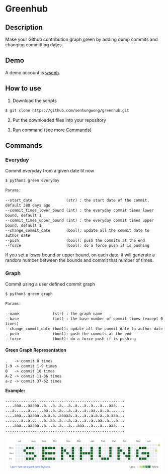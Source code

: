 # Greenhub

## Description

Make your Github contribution graph green by adding dump commits and changing committing dates.

## Demo

A demo account is [wsenh](https://github.com/wsenh?tab=overview&from=2017-12-01&to=2017-12-31).

## How to use

1. Download the scripts

```bash
$ git clone https://github.com/senhungwong/greenhub.git
```

2. Put the downloaded files into your repository

3. Run command (see more [Commands](#commands))

## Commands

### Everyday

Commit everyday from a given date til now

```bash
$ python3 green everyday
```

```
Params:

--start_date               (str) : the start date of the commit, default 380 days ago
--commit_times_lower_bound (int) : the everyday commit times lower bound, default 1
--commit_times_upper_bound (int) : the everyday commit times upper bound, default 1
--change_commit_date       (bool): update all the commit date to author date
--push                     (bool): push the commits at the end
--force                    (bool): do a force push if is pushing
```

If you set a lower bound or upper bound, on each date, it will generate a random number between the bounds and commit
that number of times.

### Graph

Commit using a user defined commit graph

```bash
$ python3 green graph
```

```
Params:

--name               (str) : the graph name
--base               (int) : the base number of commit times (except 0 times)
--change_commit_date (bool): update all the commit date to author date
--push               (bool): push the commits at the end
--force              (bool): do a force push if is pushing
```

#### Green Graph Representation

```
.   -> commit 0 times
1-9 -> commit 1-9 times
0   -> commit 10 times
A-Z -> commit 11-36 times
a-z -> commit 37-62 times
```

**Example:**

```
.....................................................
....aaa...aaaaa..a...a..a...a..a...a..a...a...aaa....
...a......a......aa..a..a...a..a...a..aa..a..a.......
....aaa...aaaaa..a.a.a..aaaaa..a...a..a.a.a..a.aaa...
.......a..a......a..aa..a...a..a...a..a..aa..a...a...
....aaa...aaaaa..a...a..a...a...aaa...a...a...aaa....
.....................................................
```

![graph-example](assets/graph/graph-example.png)
